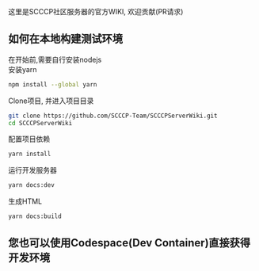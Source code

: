这里是SCCCP社区服务器的官方WIKI, 欢迎贡献(PR请求)

## 如何在本地构建测试环境
在开始前,需要自行安装nodejs  
安装yarn  
```sh
npm install --global yarn  
```
Clone项目, 并进入项目目录
```sh
git clone https://github.com/SCCCP-Team/SCCCPServerWiki.git  
cd SCCCPServerWiki  
```
配置项目依赖  
```sh
yarn install  
```
运行开发服务器  
```sh
yarn docs:dev  
```
生成HTML  
```sh
yarn docs:build  
```

## 您也可以使用Codespace(Dev Container)直接获得开发环境
